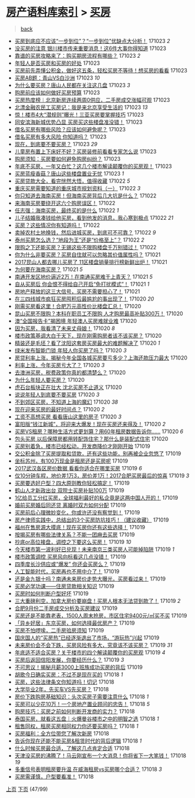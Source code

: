 [房产语料库索引](../../README.md)  > [买房](买房.md)
====
> [back](../README.md)

- [买房到底应不应该“一步到位”？“一步到位”优缺点大分析！](http://jkwz.applinzi.com/ittc/7027672335467938832.html#%E4%B9%B0%E6%88%BF%E5%88%B0%E5%BA%95%E5%BA%94%E4%B8%8D%E5%BA%94%E8%AF%A5%E2%80%9C%E4%B8%80%E6%AD%A5%E5%88%B0%E4%BD%8D%E2%80%9D%EF%BC%9F%E2%80%9C%E4%B8%80%E6%AD%A5%E5%88%B0%E4%BD%8D%E2%80%9D%E4%BC%98%E7%BC%BA%E7%82%B9%E5%A4%A7%E5%88%86%E6%9E%90%EF%BC%81) 171023 *2* 
- [没买房的注意 银川楼市传来重要消息！这6件大事你得知道](http://jkwz.applinzi.com/ittc/7027670588989113361.html#%E6%B2%A1%E4%B9%B0%E6%88%BF%E7%9A%84%E6%B3%A8%E6%84%8F+%E9%93%B6%E5%B7%9D%E6%A5%BC%E5%B8%82%E4%BC%A0%E6%9D%A5%E9%87%8D%E8%A6%81%E6%B6%88%E6%81%AF%EF%BC%81%E8%BF%996%E4%BB%B6%E5%A4%A7%E4%BA%8B%E4%BD%A0%E5%BE%97%E7%9F%A5%E9%81%93) 171023  
- [靠谱的买房攻略来了：购买期房流程有哪些？](http://jkwz.applinzi.com/ittc/7027669878960555024.html#%E9%9D%A0%E8%B0%B1%E7%9A%84%E4%B9%B0%E6%88%BF%E6%94%BB%E7%95%A5%E6%9D%A5%E4%BA%86%EF%BC%9A%E8%B4%AD%E4%B9%B0%E6%9C%9F%E6%88%BF%E6%B5%81%E7%A8%8B%E6%9C%89%E5%93%AA%E4%BA%9B%EF%BC%9F) 171023 *2* 
- [年轻人是否买房和买房的好处](http://jkwz.applinzi.com/ittc/7027667490686108688.html#%E5%B9%B4%E8%BD%BB%E4%BA%BA%E6%98%AF%E5%90%A6%E4%B9%B0%E6%88%BF%E5%92%8C%E4%B9%B0%E6%88%BF%E7%9A%84%E5%A5%BD%E5%A4%84) 171023  
- [买房前先弄懂公积金，做好这五条，轻松买房不等待！想买房的看看](http://jkwz.applinzi.com/ittc/7027662070139585552.html#%E4%B9%B0%E6%88%BF%E5%89%8D%E5%85%88%E5%BC%84%E6%87%82%E5%85%AC%E7%A7%AF%E9%87%91%EF%BC%8C%E5%81%9A%E5%A5%BD%E8%BF%99%E4%BA%94%E6%9D%A1%EF%BC%8C%E8%BD%BB%E6%9D%BE%E4%B9%B0%E6%88%BF%E4%B8%8D%E7%AD%89%E5%BE%85%EF%BC%81%E6%83%B3%E4%B9%B0%E6%88%BF%E7%9A%84%E7%9C%8B%E7%9C%8B) 171023  
- [买房AB题：青山VS白沙洲](http://jkwz.applinzi.com/ittc/7027650535455458320.html#%E4%B9%B0%E6%88%BFAB%E9%A2%98%EF%BC%9A%E9%9D%92%E5%B1%B1VS%E7%99%BD%E6%B2%99%E6%B4%B2) 171023 *10* 
- [为什么要买房？唐山人民都在关注这几盘](http://jkwz.applinzi.com/ittc/7027640966427706385.html#%E4%B8%BA%E4%BB%80%E4%B9%88%E8%A6%81%E4%B9%B0%E6%88%BF%EF%BC%9F%E5%94%90%E5%B1%B1%E4%BA%BA%E6%B0%91%E9%83%BD%E5%9C%A8%E5%85%B3%E6%B3%A8%E8%BF%99%E5%87%A0%E7%9B%98) 171023 *3* 
- [购房前应该如何做好买房预算](http://jkwz.applinzi.com/ittc/7027631440718726160.html#%E8%B4%AD%E6%88%BF%E5%89%8D%E5%BA%94%E8%AF%A5%E5%A6%82%E4%BD%95%E5%81%9A%E5%A5%BD%E4%B9%B0%E6%88%BF%E9%A2%84%E7%AE%97) 171023  
- [买房热度榜︱北京新房连续两周0供应，二手房成交涨幅可观](http://jkwz.applinzi.com/ittc/7027623099334394896.html#%E4%B9%B0%E6%88%BF%E7%83%AD%E5%BA%A6%E6%A6%9C%EF%B8%B1%E5%8C%97%E4%BA%AC%E6%96%B0%E6%88%BF%E8%BF%9E%E7%BB%AD%E4%B8%A4%E5%91%A80%E4%BE%9B%E5%BA%94%EF%BC%8C%E4%BA%8C%E6%89%8B%E6%88%BF%E6%88%90%E4%BA%A4%E6%B6%A8%E5%B9%85%E5%8F%AF%E8%A7%82) 171023  
- [北漂金融农民工买房记：我是来北京享受生活的](http://jkwz.applinzi.com/ittc/7027614933456520209.html#%E5%8C%97%E6%BC%82%E9%87%91%E8%9E%8D%E5%86%9C%E6%B0%91%E5%B7%A5%E4%B9%B0%E6%88%BF%E8%AE%B0%EF%BC%9A%E6%88%91%E6%98%AF%E6%9D%A5%E5%8C%97%E4%BA%AC%E4%BA%AB%E5%8F%97%E7%94%9F%E6%B4%BB%E7%9A%84) 171023 *13* 
- [惊！楼市4大“潜规则”曝光！三亚买房要掌握技巧](http://jkwz.applinzi.com/ittc/7027605834266313745.html#%E6%83%8A%EF%BC%81%E6%A5%BC%E5%B8%824%E5%A4%A7%E2%80%9C%E6%BD%9C%E8%A7%84%E5%88%99%E2%80%9D%E6%9B%9D%E5%85%89%EF%BC%81%E4%B8%89%E4%BA%9A%E4%B9%B0%E6%88%BF%E8%A6%81%E6%8E%8C%E6%8F%A1%E6%8A%80%E5%B7%A7) 171023  
- [同安滨海新城优势凸显 买房买这些楼盘准没错！](http://jkwz.applinzi.com/ittc/7027604267110761488.html#%E5%90%8C%E5%AE%89%E6%BB%A8%E6%B5%B7%E6%96%B0%E5%9F%8E%E4%BC%98%E5%8A%BF%E5%87%B8%E6%98%BE+%E4%B9%B0%E6%88%BF%E4%B9%B0%E8%BF%99%E4%BA%9B%E6%A5%BC%E7%9B%98%E5%87%86%E6%B2%A1%E9%94%99%EF%BC%81) 171023  
- [借名买房有哪些风险？应该如何避免呢？](http://jkwz.applinzi.com/ittc/7027597429589935121.html#%E5%80%9F%E5%90%8D%E4%B9%B0%E6%88%BF%E6%9C%89%E5%93%AA%E4%BA%9B%E9%A3%8E%E9%99%A9%EF%BC%9F%E5%BA%94%E8%AF%A5%E5%A6%82%E4%BD%95%E9%81%BF%E5%85%8D%E5%91%A2%EF%BC%9F) 171023  
- [借名买房有多大风险 你知道吗？](http://jkwz.applinzi.com/ittc/7027594455387997201.html#%E5%80%9F%E5%90%8D%E4%B9%B0%E6%88%BF%E6%9C%89%E5%A4%9A%E5%A4%A7%E9%A3%8E%E9%99%A9+%E4%BD%A0%E7%9F%A5%E9%81%93%E5%90%97%EF%BC%9F) 171023  
- [现在，到底要不要买房？](http://jkwz.applinzi.com/ittc/7027593703684834321.html#%E7%8E%B0%E5%9C%A8%EF%BC%8C%E5%88%B0%E5%BA%95%E8%A6%81%E4%B8%8D%E8%A6%81%E4%B9%B0%E6%88%BF%EF%BC%9F) 171023 *29* 
- [儿童房布置上下床好不好？买房装修前看看专家怎么说](http://jkwz.applinzi.com/ittc/7027593468791243793.html#%E5%84%BF%E7%AB%A5%E6%88%BF%E5%B8%83%E7%BD%AE%E4%B8%8A%E4%B8%8B%E5%BA%8A%E5%A5%BD%E4%B8%8D%E5%A5%BD%EF%BC%9F%E4%B9%B0%E6%88%BF%E8%A3%85%E4%BF%AE%E5%89%8D%E7%9C%8B%E7%9C%8B%E4%B8%93%E5%AE%B6%E6%80%8E%E4%B9%88%E8%AF%B4) 171023  
- [购房须知：买房要如何避免购房纠纷？](http://jkwz.applinzi.com/ittc/7027583633760715793.html#%E8%B4%AD%E6%88%BF%E9%A1%BB%E7%9F%A5%EF%BC%9A%E4%B9%B0%E6%88%BF%E8%A6%81%E5%A6%82%E4%BD%95%E9%81%BF%E5%85%8D%E8%B4%AD%E6%88%BF%E7%BA%A0%E7%BA%B7%EF%BC%9F) 171023  
- [年底不买房，一年又白忙？这几个楼市解读颠覆你的买房观！](http://jkwz.applinzi.com/ittc/7027572980622820368.html#%E5%B9%B4%E5%BA%95%E4%B8%8D%E4%B9%B0%E6%88%BF%EF%BC%8C%E4%B8%80%E5%B9%B4%E5%8F%88%E7%99%BD%E5%BF%99%EF%BC%9F%E8%BF%99%E5%87%A0%E4%B8%AA%E6%A5%BC%E5%B8%82%E8%A7%A3%E8%AF%BB%E9%A2%A0%E8%A6%86%E4%BD%A0%E7%9A%84%E4%B9%B0%E6%88%BF%E8%A7%82%EF%BC%81) 171023  
- [买房蓝瘦香菇？唐山这些楼盘置业无忧](http://jkwz.applinzi.com/ittc/7027541223798211601.html#%E4%B9%B0%E6%88%BF%E8%93%9D%E7%98%A6%E9%A6%99%E8%8F%87%EF%BC%9F%E5%94%90%E5%B1%B1%E8%BF%99%E4%BA%9B%E6%A5%BC%E7%9B%98%E7%BD%AE%E4%B8%9A%E6%97%A0%E5%BF%A7) 171023 *1* 
- [买房贷款大全，看完恍然大悟，值得收藏](http://jkwz.applinzi.com/ittc/7027413972012237841.html#%E4%B9%B0%E6%88%BF%E8%B4%B7%E6%AC%BE%E5%A4%A7%E5%85%A8%EF%BC%8C%E7%9C%8B%E5%AE%8C%E6%81%8D%E7%84%B6%E5%A4%A7%E6%82%9F%EF%BC%8C%E5%80%BC%E5%BE%97%E6%94%B6%E8%97%8F) 171022 *5* 
- [重庆买房需要知道的重庆城市规划资料（一）](http://jkwz.applinzi.com/ittc/7027379429288969233.html#%E9%87%8D%E5%BA%86%E4%B9%B0%E6%88%BF%E9%9C%80%E8%A6%81%E7%9F%A5%E9%81%93%E7%9A%84%E9%87%8D%E5%BA%86%E5%9F%8E%E5%B8%82%E8%A7%84%E5%88%92%E8%B5%84%E6%96%99%EF%BC%88%E4%B8%80%EF%BC%89) 171022 *3* 
- [你只知道去海南买房！但海南买房背后几大坑是什么？](http://jkwz.applinzi.com/ittc/7027320821872329745.html#%E4%BD%A0%E5%8F%AA%E7%9F%A5%E9%81%93%E5%8E%BB%E6%B5%B7%E5%8D%97%E4%B9%B0%E6%88%BF%EF%BC%81%E4%BD%86%E6%B5%B7%E5%8D%97%E4%B9%B0%E6%88%BF%E8%83%8C%E5%90%8E%E5%87%A0%E5%A4%A7%E5%9D%91%E6%98%AF%E4%BB%80%E4%B9%88%EF%BC%9F) 171022  
- [来海南买房要绕开这六个购房误区！](http://jkwz.applinzi.com/ittc/7027318109478847505.html#%E6%9D%A5%E6%B5%B7%E5%8D%97%E4%B9%B0%E6%88%BF%E8%A6%81%E7%BB%95%E5%BC%80%E8%BF%99%E5%85%AD%E4%B8%AA%E8%B4%AD%E6%88%BF%E8%AF%AF%E5%8C%BA%EF%BC%81) 171022  
- [任志强：海南买房，最终买的是什么](http://jkwz.applinzi.com/ittc/7027288818376508433.html#%E4%BB%BB%E5%BF%97%E5%BC%BA%EF%BC%9A%E6%B5%B7%E5%8D%97%E4%B9%B0%E6%88%BF%EF%BC%8C%E6%9C%80%E7%BB%88%E4%B9%B0%E7%9A%84%E6%98%AF%E4%BB%80%E4%B9%88) 171022 *1* 
- [儿子结婚我凑钱给他买房，看到他发的消息，我心寒到极点](http://jkwz.applinzi.com/ittc/7027252320235160592.html#%E5%84%BF%E5%AD%90%E7%BB%93%E5%A9%9A%E6%88%91%E5%87%91%E9%92%B1%E7%BB%99%E4%BB%96%E4%B9%B0%E6%88%BF%EF%BC%8C%E7%9C%8B%E5%88%B0%E4%BB%96%E5%8F%91%E7%9A%84%E6%B6%88%E6%81%AF%EF%BC%8C%E6%88%91%E5%BF%83%E5%AF%92%E5%88%B0%E6%9E%81%E7%82%B9) 171022 *21* 
- [买房？这些情况你有知道吗！](http://jkwz.applinzi.com/ittc/7027233871870034961.html#%E4%B9%B0%E6%88%BF%EF%BC%9F%E8%BF%99%E4%BA%9B%E6%83%85%E5%86%B5%E4%BD%A0%E6%9C%89%E7%9F%A5%E9%81%93%E5%90%97%EF%BC%81) 171022  
- [卖掉农村土地换钱，然后进城买房，到底可不可靠？](http://jkwz.applinzi.com/ittc/7027201161889842192.html#%E5%8D%96%E6%8E%89%E5%86%9C%E6%9D%91%E5%9C%9F%E5%9C%B0%E6%8D%A2%E9%92%B1%EF%BC%8C%E7%84%B6%E5%90%8E%E8%BF%9B%E5%9F%8E%E4%B9%B0%E6%88%BF%EF%BC%8C%E5%88%B0%E5%BA%95%E5%8F%AF%E4%B8%8D%E5%8F%AF%E9%9D%A0%EF%BC%9F) 171022 *9* 
- [泰州买房怎么选？“地段为王”还是“价格至上”？](http://jkwz.applinzi.com/ittc/7027179499907712016.html#%E6%B3%B0%E5%B7%9E%E4%B9%B0%E6%88%BF%E6%80%8E%E4%B9%88%E9%80%89%EF%BC%9F%E2%80%9C%E5%9C%B0%E6%AE%B5%E4%B8%BA%E7%8E%8B%E2%80%9D%E8%BF%98%E6%98%AF%E2%80%9C%E4%BB%B7%E6%A0%BC%E8%87%B3%E4%B8%8A%E2%80%9D%EF%BC%9F) 171022 *2* 
- [限购之下还能买房？无锡这些不限购楼盘千万别错过！](http://jkwz.applinzi.com/ittc/7027169027376546833.html#%E9%99%90%E8%B4%AD%E4%B9%8B%E4%B8%8B%E8%BF%98%E8%83%BD%E4%B9%B0%E6%88%BF%EF%BC%9F%E6%97%A0%E9%94%A1%E8%BF%99%E4%BA%9B%E4%B8%8D%E9%99%90%E8%B4%AD%E6%A5%BC%E7%9B%98%E5%8D%83%E4%B8%87%E5%88%AB%E9%94%99%E8%BF%87%EF%BC%81) 171022  
- [你为什么非要买房？买房自住就可以忽略其价值属性吗？](http://jkwz.applinzi.com/ittc/7026925044599620625.html#%E4%BD%A0%E4%B8%BA%E4%BB%80%E4%B9%88%E9%9D%9E%E8%A6%81%E4%B9%B0%E6%88%BF%EF%BC%9F%E4%B9%B0%E6%88%BF%E8%87%AA%E4%BD%8F%E5%B0%B1%E5%8F%AF%E4%BB%A5%E5%BF%BD%E7%95%A5%E5%85%B6%E4%BB%B7%E5%80%BC%E5%B1%9E%E6%80%A7%E5%90%97%EF%BC%9F) 171021  
- [2017昆山人都去哪儿买房了 11区楼盘销量排行榜新鲜出炉！](http://jkwz.applinzi.com/ittc/7026920000185697296.html#2017%E6%98%86%E5%B1%B1%E4%BA%BA%E9%83%BD%E5%8E%BB%E5%93%AA%E5%84%BF%E4%B9%B0%E6%88%BF%E4%BA%86+11%E5%8C%BA%E6%A5%BC%E7%9B%98%E9%94%80%E9%87%8F%E6%8E%92%E8%A1%8C%E6%A6%9C%E6%96%B0%E9%B2%9C%E5%87%BA%E7%82%89%EF%BC%81) 171021  
- [为何要在海南买房？](http://jkwz.applinzi.com/ittc/7026904175114454033.html#%E4%B8%BA%E4%BD%95%E8%A6%81%E5%9C%A8%E6%B5%B7%E5%8D%97%E4%B9%B0%E6%88%BF%EF%BC%9F) 171021 *5* 
- [南通开发区地价逼近2万！在南通买房难于上青天？](http://jkwz.applinzi.com/ittc/7026890888696038417.html#%E5%8D%97%E9%80%9A%E5%BC%80%E5%8F%91%E5%8C%BA%E5%9C%B0%E4%BB%B7%E9%80%BC%E8%BF%912%E4%B8%87%EF%BC%81%E5%9C%A8%E5%8D%97%E9%80%9A%E4%B9%B0%E6%88%BF%E9%9A%BE%E4%BA%8E%E4%B8%8A%E9%9D%92%E5%A4%A9%EF%BC%9F) 171021 *5* 
- [自从买房后 你会恨不得给自己开启“免打扰模式”！](http://jkwz.applinzi.com/ittc/7026847058521228304.html#%E8%87%AA%E4%BB%8E%E4%B9%B0%E6%88%BF%E5%90%8E+%E4%BD%A0%E4%BC%9A%E6%81%A8%E4%B8%8D%E5%BE%97%E7%BB%99%E8%87%AA%E5%B7%B1%E5%BC%80%E5%90%AF%E2%80%9C%E5%85%8D%E6%89%93%E6%89%B0%E6%A8%A1%E5%BC%8F%E2%80%9D%EF%BC%81) 171021 *1* 
- [房地产释放的这三大信号，买房不需要担心了！](http://jkwz.applinzi.com/ittc/7026821813999502352.html#%E6%88%BF%E5%9C%B0%E4%BA%A7%E9%87%8A%E6%94%BE%E7%9A%84%E8%BF%99%E4%B8%89%E5%A4%A7%E4%BF%A1%E5%8F%B7%EF%BC%8C%E4%B9%B0%E6%88%BF%E4%B8%8D%E9%9C%80%E8%A6%81%E6%8B%85%E5%BF%83%E4%BA%86%EF%BC%81) 171021  
- [在三四线城市疯狂买房囤积后最尴尬的事出现了！](http://jkwz.applinzi.com/ittc/7026610593514128400.html#%E5%9C%A8%E4%B8%89%E5%9B%9B%E7%BA%BF%E5%9F%8E%E5%B8%82%E7%96%AF%E7%8B%82%E4%B9%B0%E6%88%BF%E5%9B%A4%E7%A7%AF%E5%90%8E%E6%9C%80%E5%B0%B4%E5%B0%AC%E7%9A%84%E4%BA%8B%E5%87%BA%E7%8E%B0%E4%BA%86%EF%BC%81) 171020 *20* 
- [刚需买房看这里！合肥万元高性价比楼盘汇总！](http://jkwz.applinzi.com/ittc/7026580632996676624.html#%E5%88%9A%E9%9C%80%E4%B9%B0%E6%88%BF%E7%9C%8B%E8%BF%99%E9%87%8C%EF%BC%81%E5%90%88%E8%82%A5%E4%B8%87%E5%85%83%E9%AB%98%E6%80%A7%E4%BB%B7%E6%AF%94%E6%A5%BC%E7%9B%98%E6%B1%87%E6%80%BB%EF%BC%81) 171020  
- [昆山买房不限购？本科在职员工不限购 人才购房最高补贴300万！](http://jkwz.applinzi.com/ittc/7026572691082052625.html#%E6%98%86%E5%B1%B1%E4%B9%B0%E6%88%BF%E4%B8%8D%E9%99%90%E8%B4%AD%EF%BC%9F%E6%9C%AC%E7%A7%91%E5%9C%A8%E8%81%8C%E5%91%98%E5%B7%A5%E4%B8%8D%E9%99%90%E8%B4%AD+%E4%BA%BA%E6%89%8D%E8%B4%AD%E6%88%BF%E6%9C%80%E9%AB%98%E8%A1%A5%E8%B4%B4300%E4%B8%87%EF%BC%81) 171020  
- [澳“全国报告卡”揭困境 年轻澳人买房难就业难](http://jkwz.applinzi.com/ittc/7026553772699026448.html#%E6%BE%B3%E2%80%9C%E5%85%A8%E5%9B%BD%E6%8A%A5%E5%91%8A%E5%8D%A1%E2%80%9D%E6%8F%AD%E5%9B%B0%E5%A2%83+%E5%B9%B4%E8%BD%BB%E6%BE%B3%E4%BA%BA%E4%B9%B0%E6%88%BF%E9%9A%BE%E5%B0%B1%E4%B8%9A%E9%9A%BE) 171020  
- [因为买房，我看清了未来丈母娘！](http://jkwz.applinzi.com/ittc/7026536090280920081.html#%E5%9B%A0%E4%B8%BA%E4%B9%B0%E6%88%BF%EF%BC%8C%E6%88%91%E7%9C%8B%E6%B8%85%E4%BA%86%E6%9C%AA%E6%9D%A5%E4%B8%88%E6%AF%8D%E5%A8%98%EF%BC%81) 171020 *8* 
- [楼市政策基调大白于天下，现在刚需购房者该不该买房？](http://jkwz.applinzi.com/ittc/7026531136946308112.html#%E6%A5%BC%E5%B8%82%E6%94%BF%E7%AD%96%E5%9F%BA%E8%B0%83%E5%A4%A7%E7%99%BD%E4%BA%8E%E5%A4%A9%E4%B8%8B%EF%BC%8C%E7%8E%B0%E5%9C%A8%E5%88%9A%E9%9C%80%E8%B4%AD%E6%88%BF%E8%80%85%E8%AF%A5%E4%B8%8D%E8%AF%A5%E4%B9%B0%E6%88%BF%EF%BC%9F) 171020  
- [精装还是毛坯？看了沈阳这套房买房最大的难题解决了](http://jkwz.applinzi.com/ittc/7026521713410573329.html#%E7%B2%BE%E8%A3%85%E8%BF%98%E6%98%AF%E6%AF%9B%E5%9D%AF%EF%BC%9F%E7%9C%8B%E4%BA%86%E6%B2%88%E9%98%B3%E8%BF%99%E5%A5%97%E6%88%BF%E4%B9%B0%E6%88%BF%E6%9C%80%E5%A4%A7%E7%9A%84%E9%9A%BE%E9%A2%98%E8%A7%A3%E5%86%B3%E4%BA%86) 171020 *1* 
- [绿米发布智能门锁 年轻人你买房了吗？](http://jkwz.applinzi.com/ittc/7026515897139856401.html#%E7%BB%BF%E7%B1%B3%E5%8F%91%E5%B8%83%E6%99%BA%E8%83%BD%E9%97%A8%E9%94%81+%E5%B9%B4%E8%BD%BB%E4%BA%BA%E4%BD%A0%E4%B9%B0%E6%88%BF%E4%BA%86%E5%90%97%EF%BC%9F) 171020 *3* 
- [房贷利率上涨，揭秘今年全国各城买房要亏多少？上海还款压力最大](http://jkwz.applinzi.com/ittc/7026486465058571280.html#%E6%88%BF%E8%B4%B7%E5%88%A9%E7%8E%87%E4%B8%8A%E6%B6%A8%EF%BC%8C%E6%8F%AD%E7%A7%98%E4%BB%8A%E5%B9%B4%E5%85%A8%E5%9B%BD%E5%90%84%E5%9F%8E%E4%B9%B0%E6%88%BF%E8%A6%81%E4%BA%8F%E5%A4%9A%E5%B0%91%EF%BC%9F%E4%B8%8A%E6%B5%B7%E8%BF%98%E6%AC%BE%E5%8E%8B%E5%8A%9B%E6%9C%80%E5%A4%A7) 171020  
- [利率上涨，今年买房亏大了？](http://jkwz.applinzi.com/ittc/7026486465041794065.html#%E5%88%A9%E7%8E%87%E4%B8%8A%E6%B6%A8%EF%BC%8C%E4%BB%8A%E5%B9%B4%E4%B9%B0%E6%88%BF%E4%BA%8F%E5%A4%A7%E4%BA%86%EF%BC%9F) 171020 *3* 
- [去澳洲买房，税费政策你真的都清楚么？](http://jkwz.applinzi.com/ittc/7026483692229362705.html#%E5%8E%BB%E6%BE%B3%E6%B4%B2%E4%B9%B0%E6%88%BF%EF%BC%8C%E7%A8%8E%E8%B4%B9%E6%94%BF%E7%AD%96%E4%BD%A0%E7%9C%9F%E7%9A%84%E9%83%BD%E6%B8%85%E6%A5%9A%E4%B9%88%EF%BC%9F) 171020  
- [为什么年轻人要买房？](http://jkwz.applinzi.com/ittc/7026482307496674321.html#%E4%B8%BA%E4%BB%80%E4%B9%88%E5%B9%B4%E8%BD%BB%E4%BA%BA%E8%A6%81%E4%B9%B0%E6%88%BF%EF%BC%9F) 171020  
- [虎石台板块正在壮大 沈北买房不止道义](http://jkwz.applinzi.com/ittc/7026475299674522641.html#%E8%99%8E%E7%9F%B3%E5%8F%B0%E6%9D%BF%E5%9D%97%E6%AD%A3%E5%9C%A8%E5%A3%AE%E5%A4%A7+%E6%B2%88%E5%8C%97%E4%B9%B0%E6%88%BF%E4%B8%8D%E6%AD%A2%E9%81%93%E4%B9%89) 171020  
- [说说年轻人到底要不要买房](http://jkwz.applinzi.com/ittc/7026473146939606032.html#%E8%AF%B4%E8%AF%B4%E5%B9%B4%E8%BD%BB%E4%BA%BA%E5%88%B0%E5%BA%95%E8%A6%81%E4%B8%8D%E8%A6%81%E4%B9%B0%E6%88%BF) 171020 *3* 
- [不到郊区买房，不知道上海的魔幻](http://jkwz.applinzi.com/ittc/7026469685598618640.html#%E4%B8%8D%E5%88%B0%E9%83%8A%E5%8C%BA%E4%B9%B0%E6%88%BF%EF%BC%8C%E4%B8%8D%E7%9F%A5%E9%81%93%E4%B8%8A%E6%B5%B7%E7%9A%84%E9%AD%94%E5%B9%BB) 171020 *38* 
- [现在迎来买房的最好时间点？](http://jkwz.applinzi.com/ittc/7026468341500347408.html#%E7%8E%B0%E5%9C%A8%E8%BF%8E%E6%9D%A5%E4%B9%B0%E6%88%BF%E7%9A%84%E6%9C%80%E5%A5%BD%E6%97%B6%E9%97%B4%E7%82%B9%EF%BC%9F) 171020 *2* 
- [工资不高想买房 看看唐山这里的房子](http://jkwz.applinzi.com/ittc/7026467007145444369.html#%E5%B7%A5%E8%B5%84%E4%B8%8D%E9%AB%98%E6%83%B3%E4%B9%B0%E6%88%BF+%E7%9C%8B%E7%9C%8B%E5%94%90%E5%B1%B1%E8%BF%99%E9%87%8C%E7%9A%84%E6%88%BF%E5%AD%90) 171020 *3* 
- [富阳版“钱江新城”，将迎来大爆发！现在买房还来得及！](http://jkwz.applinzi.com/ittc/7026456822184150033.html#%E5%AF%8C%E9%98%B3%E7%89%88%E2%80%9C%E9%92%B1%E6%B1%9F%E6%96%B0%E5%9F%8E%E2%80%9D%EF%BC%8C%E5%B0%86%E8%BF%8E%E6%9D%A5%E5%A4%A7%E7%88%86%E5%8F%91%EF%BC%81%E7%8E%B0%E5%9C%A8%E4%B9%B0%E6%88%BF%E8%BF%98%E6%9D%A5%E5%BE%97%E5%8F%8A%EF%BC%81) 171020 *2* 
- [买房VS租房？哪种生活方式更划算？用60年租房数据告诉你……](http://jkwz.applinzi.com/ittc/7026439859084985361.html#%E4%B9%B0%E6%88%BFVS%E7%A7%9F%E6%88%BF%EF%BC%9F%E5%93%AA%E7%A7%8D%E7%94%9F%E6%B4%BB%E6%96%B9%E5%BC%8F%E6%9B%B4%E5%88%92%E7%AE%97%EF%BC%9F%E7%94%A860%E5%B9%B4%E7%A7%9F%E6%88%BF%E6%95%B0%E6%8D%AE%E5%91%8A%E8%AF%89%E4%BD%A0%E2%80%A6%E2%80%A6) 171020 *6* 
- [包头买房 以后保障房都用转配饰住宅？那什么是装配式住宅](http://jkwz.applinzi.com/ittc/7026314794905371665.html#%E5%8C%85%E5%A4%B4%E4%B9%B0%E6%88%BF+%E4%BB%A5%E5%90%8E%E4%BF%9D%E9%9A%9C%E6%88%BF%E9%83%BD%E7%94%A8%E8%BD%AC%E9%85%8D%E9%A5%B0%E4%BD%8F%E5%AE%85%EF%BC%9F%E9%82%A3%E4%BB%80%E4%B9%88%E6%98%AF%E8%A3%85%E9%85%8D%E5%BC%8F%E4%BD%8F%E5%AE%85) 171020  
- [买房别着急，楼市已经松动，开发商降价才刚刚开始](http://jkwz.applinzi.com/ittc/7026285972386481169.html#%E4%B9%B0%E6%88%BF%E5%88%AB%E7%9D%80%E6%80%A5%EF%BC%8C%E6%A5%BC%E5%B8%82%E5%B7%B2%E7%BB%8F%E6%9D%BE%E5%8A%A8%EF%BC%8C%E5%BC%80%E5%8F%91%E5%95%86%E9%99%8D%E4%BB%B7%E6%89%8D%E5%88%9A%E5%88%9A%E5%BC%80%E5%A7%8B) 171019  
- [交公积金除了买房提取和贷款，还有这些功能，别再被企业忽悠了](http://jkwz.applinzi.com/ittc/7026283195916616720.html#%E4%BA%A4%E5%85%AC%E7%A7%AF%E9%87%91%E9%99%A4%E4%BA%86%E4%B9%B0%E6%88%BF%E6%8F%90%E5%8F%96%E5%92%8C%E8%B4%B7%E6%AC%BE%EF%BC%8C%E8%BF%98%E6%9C%89%E8%BF%99%E4%BA%9B%E5%8A%9F%E8%83%BD%EF%BC%8C%E5%88%AB%E5%86%8D%E8%A2%AB%E4%BC%81%E4%B8%9A%E5%BF%BD%E6%82%A0%E4%BA%86) 171019  
- [坐标苏州，有100万现金是租房还是买房呢](http://jkwz.applinzi.com/ittc/7026280127657411601.html#%E5%9D%90%E6%A0%87%E8%8B%8F%E5%B7%9E%EF%BC%8C%E6%9C%89100%E4%B8%87%E7%8E%B0%E9%87%91%E6%98%AF%E7%A7%9F%E6%88%BF%E8%BF%98%E6%98%AF%E4%B9%B0%E6%88%BF%E5%91%A2) 171019  
- [2017武汉各区房价数据 看看你适合在哪里买房](http://jkwz.applinzi.com/ittc/7026261309887349777.html#2017%E6%AD%A6%E6%B1%89%E5%90%84%E5%8C%BA%E6%88%BF%E4%BB%B7%E6%95%B0%E6%8D%AE+%E7%9C%8B%E7%9C%8B%E4%BD%A0%E9%80%82%E5%90%88%E5%9C%A8%E5%93%AA%E9%87%8C%E4%B9%B0%E6%88%BF) 171019 *6* 
- [仅10分钟车程，地价差1万3，房价差1万！2017合肥买房最后的惊喜](http://jkwz.applinzi.com/ittc/7026257150475764752.html#%E4%BB%8510%E5%88%86%E9%92%9F%E8%BD%A6%E7%A8%8B%EF%BC%8C%E5%9C%B0%E4%BB%B7%E5%B7%AE1%E4%B8%873%EF%BC%8C%E6%88%BF%E4%BB%B7%E5%B7%AE1%E4%B8%87%EF%BC%812017%E5%90%88%E8%82%A5%E4%B9%B0%E6%88%BF%E6%9C%80%E5%90%8E%E7%9A%84%E6%83%8A%E5%96%9C) 171019 *3* 
- [买房要选好户型？四大原则教你轻松搞定！](http://jkwz.applinzi.com/ittc/7026237625718014993.html#%E4%B9%B0%E6%88%BF%E8%A6%81%E9%80%89%E5%A5%BD%E6%88%B7%E5%9E%8B%EF%BC%9F%E5%9B%9B%E5%A4%A7%E5%8E%9F%E5%88%99%E6%95%99%E4%BD%A0%E8%BD%BB%E6%9D%BE%E6%90%9E%E5%AE%9A%EF%BC%81) 171019  
- [鹤山人才新政出台 双院士买房补贴100万](http://jkwz.applinzi.com/ittc/7026236853022360592.html#%E9%B9%A4%E5%B1%B1%E4%BA%BA%E6%89%8D%E6%96%B0%E6%94%BF%E5%87%BA%E5%8F%B0+%E5%8F%8C%E9%99%A2%E5%A3%AB%E4%B9%B0%E6%88%BF%E8%A1%A5%E8%B4%B4100%E4%B8%87) 171019  
- [1亿给员工分红买房，全球福利最好的私企竟是这两中国人开的！](http://jkwz.applinzi.com/ittc/7026220015320302609.html#1%E4%BA%BF%E7%BB%99%E5%91%98%E5%B7%A5%E5%88%86%E7%BA%A2%E4%B9%B0%E6%88%BF%EF%BC%8C%E5%85%A8%E7%90%83%E7%A6%8F%E5%88%A9%E6%9C%80%E5%A5%BD%E7%9A%84%E7%A7%81%E4%BC%81%E7%AB%9F%E6%98%AF%E8%BF%99%E4%B8%A4%E4%B8%AD%E5%9B%BD%E4%BA%BA%E5%BC%80%E7%9A%84%EF%BC%81) 171019  
- [婚前买房婚后同还贷 离婚时双方如何分配](http://jkwz.applinzi.com/ittc/7026214467795420177.html#%E5%A9%9A%E5%89%8D%E4%B9%B0%E6%88%BF%E5%A9%9A%E5%90%8E%E5%90%8C%E8%BF%98%E8%B4%B7+%E7%A6%BB%E5%A9%9A%E6%97%B6%E5%8F%8C%E6%96%B9%E5%A6%82%E4%BD%95%E5%88%86%E9%85%8D) 171019  
- [买房前后心理微妙变化，你或许还没有察觉到！](http://jkwz.applinzi.com/ittc/7026147636409795601.html#%E4%B9%B0%E6%88%BF%E5%89%8D%E5%90%8E%E5%BF%83%E7%90%86%E5%BE%AE%E5%A6%99%E5%8F%98%E5%8C%96%EF%BC%8C%E4%BD%A0%E6%88%96%E8%AE%B8%E8%BF%98%E6%B2%A1%E6%9C%89%E5%AF%9F%E8%A7%89%E5%88%B0%EF%BC%81) 171019  
- [房产律师实践中，总结出的3个买房防坑技巧！（建议收藏）](http://jkwz.applinzi.com/ittc/7026178127133410320.html#%E6%88%BF%E4%BA%A7%E5%BE%8B%E5%B8%88%E5%AE%9E%E8%B7%B5%E4%B8%AD%EF%BC%8C%E6%80%BB%E7%BB%93%E5%87%BA%E7%9A%843%E4%B8%AA%E4%B9%B0%E6%88%BF%E9%98%B2%E5%9D%91%E6%8A%80%E5%B7%A7%EF%BC%81%EF%BC%88%E5%BB%BA%E8%AE%AE%E6%94%B6%E8%97%8F%EF%BC%89) 171019  
- [福州在售房源大摸底！现在买房你还有这些选择！](http://jkwz.applinzi.com/ittc/7026204504574395408.html#%E7%A6%8F%E5%B7%9E%E5%9C%A8%E5%94%AE%E6%88%BF%E6%BA%90%E5%A4%A7%E6%91%B8%E5%BA%95%EF%BC%81%E7%8E%B0%E5%9C%A8%E4%B9%B0%E6%88%BF%E4%BD%A0%E8%BF%98%E6%9C%89%E8%BF%99%E4%BA%9B%E9%80%89%E6%8B%A9%EF%BC%81) 171019  
- [按揭买房有哪些法律关系？不能一团麻去买房](http://jkwz.applinzi.com/ittc/7026201410339865617.html#%E6%8C%89%E6%8F%AD%E4%B9%B0%E6%88%BF%E6%9C%89%E5%93%AA%E4%BA%9B%E6%B3%95%E5%BE%8B%E5%85%B3%E7%B3%BB%EF%BC%9F%E4%B8%8D%E8%83%BD%E4%B8%80%E5%9B%A2%E9%BA%BB%E5%8E%BB%E4%B9%B0%E6%88%BF) 171019  
- [抄底or高位接盘，调控之下要这么买房！](http://jkwz.applinzi.com/ittc/7026198863562671120.html#%E6%8A%84%E5%BA%95or%E9%AB%98%E4%BD%8D%E6%8E%A5%E7%9B%98%EF%BC%8C%E8%B0%83%E6%8E%A7%E4%B9%8B%E4%B8%8B%E8%A6%81%E8%BF%99%E4%B9%88%E4%B9%B0%E6%88%BF%EF%BC%81) 171019 *10* 
- [今天楼市第一波利好已兑现！未来南京三类买房人可能掉陷阱](http://jkwz.applinzi.com/ittc/7026196697133351953.html#%E4%BB%8A%E5%A4%A9%E6%A5%BC%E5%B8%82%E7%AC%AC%E4%B8%80%E6%B3%A2%E5%88%A9%E5%A5%BD%E5%B7%B2%E5%85%91%E7%8E%B0%EF%BC%81%E6%9C%AA%E6%9D%A5%E5%8D%97%E4%BA%AC%E4%B8%89%E7%B1%BB%E4%B9%B0%E6%88%BF%E4%BA%BA%E5%8F%AF%E8%83%BD%E6%8E%89%E9%99%B7%E9%98%B1) 171019 *1* 
- [楼市政策调控 买房风向标看这几点没错！](http://jkwz.applinzi.com/ittc/7026190755536847888.html#%E6%A5%BC%E5%B8%82%E6%94%BF%E7%AD%96%E8%B0%83%E6%8E%A7+%E4%B9%B0%E6%88%BF%E9%A3%8E%E5%90%91%E6%A0%87%E7%9C%8B%E8%BF%99%E5%87%A0%E7%82%B9%E6%B2%A1%E9%94%99%EF%BC%81) 171019  
- [四季度长沙供应或“爆发” 你还会买房么？](http://jkwz.applinzi.com/ittc/7026187282573427729.html#%E5%9B%9B%E5%AD%A3%E5%BA%A6%E9%95%BF%E6%B2%99%E4%BE%9B%E5%BA%94%E6%88%96%E2%80%9C%E7%88%86%E5%8F%91%E2%80%9D+%E4%BD%A0%E8%BF%98%E4%BC%9A%E4%B9%B0%E6%88%BF%E4%B9%88%EF%BC%9F) 171019  
- [人工智能时代，买房再也不用中介了！](http://jkwz.applinzi.com/ittc/7026183278531445776.html#%E4%BA%BA%E5%B7%A5%E6%99%BA%E8%83%BD%E6%97%B6%E4%BB%A3%EF%BC%8C%E4%B9%B0%E6%88%BF%E5%86%8D%E4%B9%9F%E4%B8%8D%E7%94%A8%E4%B8%AD%E4%BB%8B%E4%BA%86%EF%BC%81) 171019  
- [还是金九银十吗？南通未来房价走势大曝光，买房看过来！](http://jkwz.applinzi.com/ittc/7026175818747872272.html#%E8%BF%98%E6%98%AF%E9%87%91%E4%B9%9D%E9%93%B6%E5%8D%81%E5%90%97%EF%BC%9F%E5%8D%97%E9%80%9A%E6%9C%AA%E6%9D%A5%E6%88%BF%E4%BB%B7%E8%B5%B0%E5%8A%BF%E5%A4%A7%E6%9B%9D%E5%85%89%EF%BC%8C%E4%B9%B0%E6%88%BF%E7%9C%8B%E8%BF%87%E6%9D%A5%EF%BC%81) 171019  
- [买房必学功课——住房贷款相关知识](http://jkwz.applinzi.com/ittc/7026165252553704465.html#%E4%B9%B0%E6%88%BF%E5%BF%85%E5%AD%A6%E5%8A%9F%E8%AF%BE%E2%80%94%E2%80%94%E4%BD%8F%E6%88%BF%E8%B4%B7%E6%AC%BE%E7%9B%B8%E5%85%B3%E7%9F%A5%E8%AF%86) 171019  
- [买房时如何判断户型好坏](http://jkwz.applinzi.com/ittc/7026163814054233105.html#%E4%B9%B0%E6%88%BF%E6%97%B6%E5%A6%82%E4%BD%95%E5%88%A4%E6%96%AD%E6%88%B7%E5%9E%8B%E5%A5%BD%E5%9D%8F) 171019  
- [三大重磅利空，加拿大房价要崩盘！买房人根本无法贷到款了！](http://jkwz.applinzi.com/ittc/7026142545116136465.html#%E4%B8%89%E5%A4%A7%E9%87%8D%E7%A3%85%E5%88%A9%E7%A9%BA%EF%BC%8C%E5%8A%A0%E6%8B%BF%E5%A4%A7%E6%88%BF%E4%BB%B7%E8%A6%81%E5%B4%A9%E7%9B%98%EF%BC%81%E4%B9%B0%E6%88%BF%E4%BA%BA%E6%A0%B9%E6%9C%AC%E6%97%A0%E6%B3%95%E8%B4%B7%E5%88%B0%E6%AC%BE%E4%BA%86%EF%BC%81) 171019 *2* 
- [合肥9月份二手房成交分析及买房建议](http://jkwz.applinzi.com/ittc/7026130052008379408.html#%E5%90%88%E8%82%A59%E6%9C%88%E4%BB%BD%E4%BA%8C%E6%89%8B%E6%88%BF%E6%88%90%E4%BA%A4%E5%88%86%E6%9E%90%E5%8F%8A%E4%B9%B0%E6%88%BF%E5%BB%BA%E8%AE%AE) 171019  
- [买房还是不能靠老表，1500人周末抢房，市区住宅9400元/㎡买不买](http://jkwz.applinzi.com/ittc/7026111079179093008.html#%E4%B9%B0%E6%88%BF%E8%BF%98%E6%98%AF%E4%B8%8D%E8%83%BD%E9%9D%A0%E8%80%81%E8%A1%A8%EF%BC%8C1500%E4%BA%BA%E5%91%A8%E6%9C%AB%E6%8A%A2%E6%88%BF%EF%BC%8C%E5%B8%82%E5%8C%BA%E4%BD%8F%E5%AE%859400%E5%85%83%2F%E3%8E%A1%E4%B9%B0%E4%B8%8D%E4%B9%B0) 171019  
- [「异乡好居」东京买房，如何选择最优房产？](http://jkwz.applinzi.com/ittc/7026093012449510416.html#%E3%80%8C%E5%BC%82%E4%B9%A1%E5%A5%BD%E5%B1%85%E3%80%8D%E4%B8%9C%E4%BA%AC%E4%B9%B0%E6%88%BF%EF%BC%8C%E5%A6%82%E4%BD%95%E9%80%89%E6%8B%A9%E6%9C%80%E4%BC%98%E6%88%BF%E4%BA%A7%EF%BC%9F) 171019  
- [买房不怕啰嗦，二手房验房须知](http://jkwz.applinzi.com/ittc/7026090767414723601.html#%E4%B9%B0%E6%88%BF%E4%B8%8D%E6%80%95%E5%95%B0%E5%97%A6%EF%BC%8C%E4%BA%8C%E6%89%8B%E6%88%BF%E9%AA%8C%E6%88%BF%E9%A1%BB%E7%9F%A5) 171019  
- [国庆国人的“买房热”已经逐渐退出了市场，“游玩热”兴起](http://jkwz.applinzi.com/ittc/7026083875737043985.html#%E5%9B%BD%E5%BA%86%E5%9B%BD%E4%BA%BA%E7%9A%84%E2%80%9C%E4%B9%B0%E6%88%BF%E7%83%AD%E2%80%9D%E5%B7%B2%E7%BB%8F%E9%80%90%E6%B8%90%E9%80%80%E5%87%BA%E4%BA%86%E5%B8%82%E5%9C%BA%EF%BC%8C%E2%80%9C%E6%B8%B8%E7%8E%A9%E7%83%AD%E2%80%9D%E5%85%B4%E8%B5%B7) 171019  
- [未来房价会不会下跌，买房风险有多大，究竟该不该买房？](http://jkwz.applinzi.com/ittc/7025773608511734800.html#%E6%9C%AA%E6%9D%A5%E6%88%BF%E4%BB%B7%E4%BC%9A%E4%B8%8D%E4%BC%9A%E4%B8%8B%E8%B7%8C%EF%BC%8C%E4%B9%B0%E6%88%BF%E9%A3%8E%E9%99%A9%E6%9C%89%E5%A4%9A%E5%A4%A7%EF%BC%8C%E7%A9%B6%E7%AB%9F%E8%AF%A5%E4%B8%8D%E8%AF%A5%E4%B9%B0%E6%88%BF%EF%BC%9F) 171019 *31* 
- [年底适不适合买房？关于楼市的四个解读颠覆你的买房观](http://jkwz.applinzi.com/ittc/7026077283188737041.html#%E5%B9%B4%E5%BA%95%E9%80%82%E4%B8%8D%E9%80%82%E5%90%88%E4%B9%B0%E6%88%BF%EF%BC%9F%E5%85%B3%E4%BA%8E%E6%A5%BC%E5%B8%82%E7%9A%84%E5%9B%9B%E4%B8%AA%E8%A7%A3%E8%AF%BB%E9%A2%A0%E8%A6%86%E4%BD%A0%E7%9A%84%E4%B9%B0%E6%88%BF%E8%A7%82) 171019 *4* 
- [买房后返回信阳发展，你要经历什么？](http://jkwz.applinzi.com/ittc/7025834035136431121.html#%E4%B9%B0%E6%88%BF%E5%90%8E%E8%BF%94%E5%9B%9E%E4%BF%A1%E9%98%B3%E5%8F%91%E5%B1%95%EF%BC%8C%E4%BD%A0%E8%A6%81%E7%BB%8F%E5%8E%86%E4%BB%80%E4%B9%88%EF%BC%9F) 171019 *3* 
- [不可思议！揭秘月薪3000上班族成功买房的背后](http://jkwz.applinzi.com/ittc/7025834464104678416.html#%E4%B8%8D%E5%8F%AF%E6%80%9D%E8%AE%AE%EF%BC%81%E6%8F%AD%E7%A7%98%E6%9C%88%E8%96%AA3000%E4%B8%8A%E7%8F%AD%E6%97%8F%E6%88%90%E5%8A%9F%E4%B9%B0%E6%88%BF%E7%9A%84%E8%83%8C%E5%90%8E) 171019  
- [胡歌今日确实买房：不过不是现在买的](http://jkwz.applinzi.com/ittc/7025914954560046097.html#%E8%83%A1%E6%AD%8C%E4%BB%8A%E6%97%A5%E7%A1%AE%E5%AE%9E%E4%B9%B0%E6%88%BF%EF%BC%9A%E4%B8%8D%E8%BF%87%E4%B8%8D%E6%98%AF%E7%8E%B0%E5%9C%A8%E4%B9%B0%E7%9A%84) 171018 *1* 
- [买房，这些法律条文你知道吗！切记](http://jkwz.applinzi.com/ittc/7025910299088126993.html#%E4%B9%B0%E6%88%BF%EF%BC%8C%E8%BF%99%E4%BA%9B%E6%B3%95%E5%BE%8B%E6%9D%A1%E6%96%87%E4%BD%A0%E7%9F%A5%E9%81%93%E5%90%97%EF%BC%81%E5%88%87%E8%AE%B0) 171018  
- [大学毕业2年，先买车VS先买房？](http://jkwz.applinzi.com/ittc/7025909108832732177.html#%E5%A4%A7%E5%AD%A6%E6%AF%95%E4%B8%9A2%E5%B9%B4%EF%BC%8C%E5%85%88%E4%B9%B0%E8%BD%A6VS%E5%85%88%E4%B9%B0%E6%88%BF%EF%BC%9F) 171018  
- [房价下跌购房基础知识：头次买房子需要注意什么](http://jkwz.applinzi.com/ittc/7025908240452420624.html#%E6%88%BF%E4%BB%B7%E4%B8%8B%E8%B7%8C%E8%B4%AD%E6%88%BF%E5%9F%BA%E7%A1%80%E7%9F%A5%E8%AF%86%EF%BC%9A%E5%A4%B4%E6%AC%A1%E4%B9%B0%E6%88%BF%E5%AD%90%E9%9C%80%E8%A6%81%E6%B3%A8%E6%84%8F%E4%BB%80%E4%B9%88) 171018 *1* 
- [买房可以少花10万！一个房地产置业顾问的忠告！](http://jkwz.applinzi.com/ittc/7025846078660936721.html#%E4%B9%B0%E6%88%BF%E5%8F%AF%E4%BB%A5%E5%B0%91%E8%8A%B110%E4%B8%87%EF%BC%81%E4%B8%80%E4%B8%AA%E6%88%BF%E5%9C%B0%E4%BA%A7%E7%BD%AE%E4%B8%9A%E9%A1%BE%E9%97%AE%E7%9A%84%E5%BF%A0%E5%91%8A%EF%BC%81) 171018 *5* 
- [购房技巧：买房之前如何判断开发商的实力？](http://jkwz.applinzi.com/ittc/7025841915499643921.html#%E8%B4%AD%E6%88%BF%E6%8A%80%E5%B7%A7%EF%BC%9A%E4%B9%B0%E6%88%BF%E4%B9%8B%E5%89%8D%E5%A6%82%E4%BD%95%E5%88%A4%E6%96%AD%E5%BC%80%E5%8F%91%E5%95%86%E7%9A%84%E5%AE%9E%E5%8A%9B%EF%BC%9F) 171018  
- [泰国买房，就看这五盘｜火爆曼谷楼市之中的明智之选](http://jkwz.applinzi.com/ittc/7025811087344272401.html#%E6%B3%B0%E5%9B%BD%E4%B9%B0%E6%88%BF%EF%BC%8C%E5%B0%B1%E7%9C%8B%E8%BF%99%E4%BA%94%E7%9B%98%EF%BD%9C%E7%81%AB%E7%88%86%E6%9B%BC%E8%B0%B7%E6%A5%BC%E5%B8%82%E4%B9%8B%E4%B8%AD%E7%9A%84%E6%98%8E%E6%99%BA%E4%B9%8B%E9%80%89) 171018 *1* 
- [租售同权，租房买房相同权力你还要买房吗？](http://jkwz.applinzi.com/ittc/7025814036577518609.html#%E7%A7%9F%E5%94%AE%E5%90%8C%E6%9D%83%EF%BC%8C%E7%A7%9F%E6%88%BF%E4%B9%B0%E6%88%BF%E7%9B%B8%E5%90%8C%E6%9D%83%E5%8A%9B%E4%BD%A0%E8%BF%98%E8%A6%81%E4%B9%B0%E6%88%BF%E5%90%97%EF%BC%9F) 171018 *1* 
- [买房福利：全方位带您了解次新房](http://jkwz.applinzi.com/ittc/7025813820239512593.html#%E4%B9%B0%E6%88%BF%E7%A6%8F%E5%88%A9%EF%BC%9A%E5%85%A8%E6%96%B9%E4%BD%8D%E5%B8%A6%E6%82%A8%E4%BA%86%E8%A7%A3%E6%AC%A1%E6%96%B0%E6%88%BF) 171018  
- [告诉你现在还能不能买房&amp;租赁时代的背后逻辑](http://jkwz.applinzi.com/ittc/7025774486975153168.html#%E5%91%8A%E8%AF%89%E4%BD%A0%E7%8E%B0%E5%9C%A8%E8%BF%98%E8%83%BD%E4%B8%8D%E8%83%BD%E4%B9%B0%E6%88%BF%26amp%3B%E7%A7%9F%E8%B5%81%E6%97%B6%E4%BB%A3%E7%9A%84%E8%83%8C%E5%90%8E%E9%80%BB%E8%BE%91) 171018 *1* 
- [什么时候买房最合适，了解这几点肯定合适](http://jkwz.applinzi.com/ittc/7023176664052401168.html#%E4%BB%80%E4%B9%88%E6%97%B6%E5%80%99%E4%B9%B0%E6%88%BF%E6%9C%80%E5%90%88%E9%80%82%EF%BC%8C%E4%BA%86%E8%A7%A3%E8%BF%99%E5%87%A0%E7%82%B9%E8%82%AF%E5%AE%9A%E5%90%88%E9%80%82) 171018  
- [天津没买房的沸腾了！马云刚宣布一个大消息！你将省下一大笔钱！](http://jkwz.applinzi.com/ittc/7025811633887249424.html#%E5%A4%A9%E6%B4%A5%E6%B2%A1%E4%B9%B0%E6%88%BF%E7%9A%84%E6%B2%B8%E8%85%BE%E4%BA%86%EF%BC%81%E9%A9%AC%E4%BA%91%E5%88%9A%E5%AE%A3%E5%B8%83%E4%B8%80%E4%B8%AA%E5%A4%A7%E6%B6%88%E6%81%AF%EF%BC%81%E4%BD%A0%E5%B0%86%E7%9C%81%E4%B8%8B%E4%B8%80%E5%A4%A7%E7%AC%94%E9%92%B1%EF%BC%81) 171018 *19* 
- [多重信号表明租房要升温 在威海租房vs买房哪个合适？](http://jkwz.applinzi.com/ittc/7025811355251246097.html#%E5%A4%9A%E9%87%8D%E4%BF%A1%E5%8F%B7%E8%A1%A8%E6%98%8E%E7%A7%9F%E6%88%BF%E8%A6%81%E5%8D%87%E6%B8%A9+%E5%9C%A8%E5%A8%81%E6%B5%B7%E7%A7%9F%E6%88%BFvs%E4%B9%B0%E6%88%BF%E5%93%AA%E4%B8%AA%E5%90%88%E9%80%82%EF%BC%9F) 171018 *3* 
- [买房需谨慎，户型要看准！](http://jkwz.applinzi.com/ittc/7025794641222435857.html#%E4%B9%B0%E6%88%BF%E9%9C%80%E8%B0%A8%E6%85%8E%EF%BC%8C%E6%88%B7%E5%9E%8B%E8%A6%81%E7%9C%8B%E5%87%86%EF%BC%81) 171018  


 [上页](买房48.md) [下页](买房46.md)          (47/99)